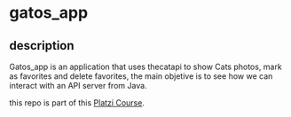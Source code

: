 # gatos_app

## description

Gatos_app is an application that uses thecatapi to show Cats photos, mark as favorites and delete favorites, the main objetive is to see how we can interact with an API server from Java.

this repo is part of this [Platzi Course](https://platzi.com/cursos/java-persistencia/).